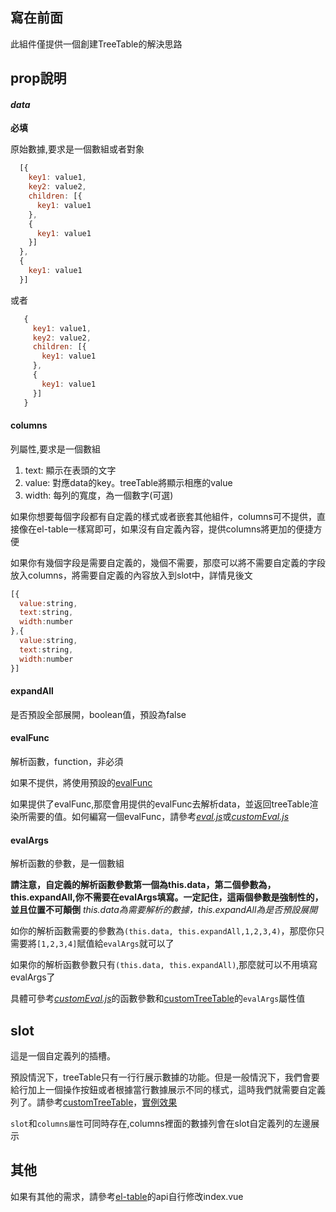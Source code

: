 ## 寫在前面
此組件僅提供一個創建TreeTable的解決思路

## prop說明
#### *data*
  **必填**

  原始數據,要求是一個數組或者對象
  ```javascript
    [{
      key1: value1,
      key2: value2,
      children: [{
        key1: value1
      },
      {
        key1: value1
      }]
    },
    {
      key1: value1
    }]
  ```
  或者
 ```javascript
    {
      key1: value1,
      key2: value2,
      children: [{
        key1: value1
      },
      {
        key1: value1
      }]
    }
  ```

#### columns
  列屬性,要求是一個數組

  1. text: 顯示在表頭的文字
  2. value: 對應data的key。treeTable將顯示相應的value
  3. width: 每列的寬度，為一個數字(可選)
  
  如果你想要每個字段都有自定義的樣式或者嵌套其他組件，columns可不提供，直接像在el-table一樣寫即可，如果沒有自定義內容，提供columns將更加的便捷方便
  
  如果你有幾個字段是需要自定義的，幾個不需要，那麼可以將不需要自定義的字段放入columns，將需要自定義的內容放入到slot中，詳情見後文
  ```javascript
  [{
    value:string,
    text:string,
    width:number
  },{
    value:string,
    text:string,
    width:number
  }]
  ```

#### expandAll
  是否預設全部展開，boolean值，預設為false

#### evalFunc
  解析函數，function，非必須

  如果不提供，將使用預設的[evalFunc](./eval.js)

  如果提供了evalFunc,那麼會用提供的evalFunc去解析data，並返回treeTable渲染所需要的值。如何編寫一個evalFunc，請參考[*eval.js*](https://github.com/PanJiaChen/vue-element-admin/blob/master/src/components/TreeTable/eval.js)或[*customEval.js*](https://github.com/PanJiaChen/vue-element-admin/blob/master/src/views/example/table/treeTable/customEval.js)

#### evalArgs
  解析函數的參數，是一個數組

  **請注意，自定義的解析函數參數第一個為this.data，第二個參數為， this.expandAll,你不需要在evalArgs填寫。一定記住，這兩個參數是強制性的，並且位置不可顛倒** *this.data為需要解析的數據，this.expandAll為是否預設展開*

  如你的解析函數需要的參數為`(this.data, this.expandAll,1,2,3,4)`，那麼你只需要將`[1,2,3,4]`賦值給`evalArgs`就可以了
  
  如果你的解析函數參數只有`(this.data, this.expandAll)`,那麼就可以不用填寫evalArgs了
  
  具體可參考[*customEval.js*](https://github.com/PanJiaChen/vue-element-admin/blob/master/src/views/example/table/treeTable/customEval.js)的函數參數和[customTreeTable](https://github.com/PanJiaChen/vue-element-admin/blob/master/src/views/example/table/treeTable/customTreeTable.vue)的`evalArgs`屬性值

 ## slot
 這是一個自定義列的插槽。
 
 預設情況下，treeTable只有一行行展示數據的功能。但是一般情況下，我們會要給行加上一個操作按鈕或者根據當行數據展示不同的樣式，這時我們就需要自定義列了。請參考[customTreeTable](https://github.com/PanJiaChen/vue-element-admin/blob/master/src/views/example/table/treeTable/customTreeTable.vue)，[實例效果](http://panjiachen.github.io/vue-element-admin/#/example/table/custom-tree-table)
 
 `slot`和`columns屬性`可同時存在,columns裡面的數據列會在slot自定義列的左邊展示

 ## 其他
  如果有其他的需求，請參考[el-table](http://element-cn.eleme.io/#/en-US/component/table)的api自行修改index.vue

